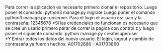 Para correr la aplicacion es necesario primero clonar el repositorio.
Luego poner el comando: python3 manage.py migrate
Luego poner el comando python3 manage.py runserver.
Para el login el usuario es: juan y la contraseña: 12345678
*Si las credenciales no funcionan es necesario que se cree un usario primero parar de correr la pagina con control z y luego poner el siguiente comando: python manage.py createsuperuser  
*Y Entrar todos los datos del nuevo usuario.
El login, logout y cambio de contraseña ya fueron hechos.
A01702686 - A01703860

